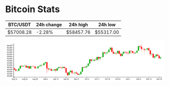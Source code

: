 # Bitcoin Stats

BTC/USDT|24h change|24h high|24h low|
|---|---|---|---|
|$57008.28|-2.28%|$58457.76|$55317.00|

<img src="./chart.svg">
